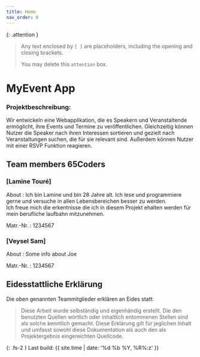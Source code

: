 ```yaml
---
title: Home
nav_order: 0
---
```


{: .attention }
> Any text enclosed by `[ ]` are placeholders, including the opening and closing brackets.
>
> You may delete this `attention` box.

# MyEvent App

<h3>Projektbeschreibung:</h3>

Wir entwickeln eine Webapplikation, die es Speakern und Veranstaltende ermöglicht, ihre
Events und Termine zu veröffentlichen. Gleichzeitig können Nutzer die
Speaker nach ihren Interessen sortieren und gezielt nach Veranstaltungen
suchen, die für sie relevant sind. Außerdem können Nutzer mit einer RSVP Funktion reagieren.

## Team members 65Coders

### [Lamine Touré]

About
: Ich bin Lamine und bin 28 Jahre alt.
Ich lese und programmiere gerne und versuche in allen Lebensbereichen besser zu werden. <br> Ich freue mich die erkentnisse die ich in diesem Projekt ehalten werden für mein berufliche laufbahn mitzunehmen.

Matr.-Nr.
: 1234567

### [Veysel Sam]

About
: Some info about Joe

Matr.-Nr.
: 1234567

## Eidesstattliche Erklärung

Die oben genannten Teammitglieder erklären an Eides statt:

> Diese Arbeit wurde selbständig und eigenhändig erstellt. Die den benutzten Quellen wörtlich oder inhaltlich entommenen Stellen sind als solche kenntlich gemacht. Diese Erklärung gilt für jeglichen Inhalt und umfasst sowohl diese Dokumentation als auch den als Projektergebnis eingereichten Quellcode.

{: .fs-2 }
Last build: {{ site.time | date: '%d %b %Y, %R%:z' }}